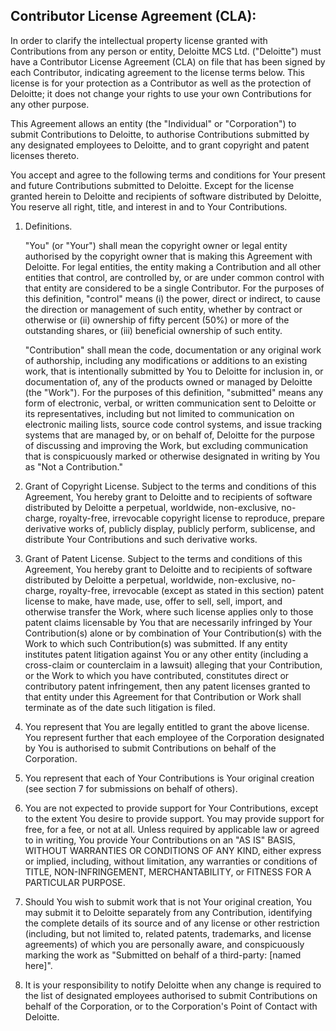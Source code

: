 ## Contributor License Agreement (CLA):

In order to clarify the intellectual property license granted with Contributions from any person or entity, Deloitte MCS Ltd. ("Deloitte") must have a Contributor License Agreement (CLA) on file that has been signed by each Contributor, indicating agreement to the license terms below. This license is for your protection as a Contributor as well as the protection of Deloitte; it does not change your rights to use your own Contributions for any other purpose.

This Agreement allows an entity (the "Individual" or "Corporation") to submit Contributions to Deloitte, to authorise Contributions submitted by any designated employees to Deloitte, and to grant copyright and patent licenses thereto.

You accept and agree to the following terms and conditions for Your present and future Contributions submitted to Deloitte. Except for the license granted herein to Deloitte and recipients of software distributed by Deloitte, You reserve all right, title, and interest in and to Your Contributions.

1. Definitions.

	"You" (or "Your") shall mean the copyright owner or legal entity authorised by the copyright owner that is making this Agreement with Deloitte. For legal entities, the entity making a Contribution and all other entities that control, are controlled by, or are under common control with that entity are considered to be a single Contributor. For the purposes of this definition, "control" means (i) the power, direct or indirect, to cause the direction or management of such entity, whether by contract or otherwise or (ii) ownership of fifty percent (50%) or more of the outstanding shares, or (iii) beneficial ownership of such entity.

	"Contribution" shall mean the code, documentation or any original work of authorship, including any modifications or additions to an existing work, that is intentionally submitted by You to Deloitte for inclusion in, or documentation of, any of the products owned or managed by Deloitte (the "Work"). For the purposes of this definition, "submitted" means any form of electronic, verbal, or written communication sent to Deloitte or its representatives, including but not limited to communication on electronic mailing lists, source code control systems, and issue tracking systems that are managed by, or on behalf of, Deloitte for the purpose of discussing and improving the Work, but excluding communication that is conspicuously marked or otherwise designated in writing by You as "Not a Contribution."

2. Grant of Copyright License. Subject to the terms and conditions of this Agreement, You hereby grant to Deloitte and to recipients of software distributed by Deloitte a perpetual, worldwide, non-exclusive, no-charge, royalty-free, irrevocable copyright license to reproduce, prepare derivative works of, publicly display, publicly perform, sublicense, and distribute Your Contributions and such derivative works.

3. Grant of Patent License. Subject to the terms and conditions of this Agreement, You hereby grant to Deloitte and to recipients of software distributed by Deloitte a perpetual, worldwide, non-exclusive, no-charge, royalty-free, irrevocable (except as stated in this section) patent license to make, have made, use, offer to sell, sell, import, and otherwise transfer the Work, where such license applies only to those patent claims licensable by You that are necessarily infringed by Your Contribution(s) alone or by combination of Your Contribution(s) with the Work to which such Contribution(s) was submitted. If any entity institutes patent litigation against You or any other entity (including a cross-claim or counterclaim in a lawsuit) alleging that your Contribution, or the Work to which you have contributed, constitutes direct or contributory patent infringement, then any patent licenses granted to that entity under this Agreement for that Contribution or Work shall terminate as of the date such litigation is filed.

4. You represent that You are legally entitled to grant the above license. You represent further that each employee of the Corporation designated by You is authorised to submit Contributions on behalf of the Corporation.

5. You represent that each of Your Contributions is Your original creation (see section 7 for submissions on behalf of others).

6. You are not expected to provide support for Your Contributions, except to the extent You desire to provide support. You may provide support for free, for a fee, or not at all. Unless required by applicable law or agreed to in writing, You provide Your Contributions on an "AS IS" BASIS, WITHOUT WARRANTIES OR CONDITIONS OF ANY KIND, either express or implied, including, without limitation, any warranties or conditions of TITLE, NON-INFRINGEMENT, MERCHANTABILITY, or FITNESS FOR A PARTICULAR PURPOSE.

7. Should You wish to submit work that is not Your original creation, You may submit it to Deloitte separately from any Contribution, identifying the complete details of its source and of any license or other restriction (including, but not limited to, related patents, trademarks, and license agreements) of which you are personally aware, and conspicuously marking the work as "Submitted on behalf of a third-party: [named here]".

8. It is your responsibility to notify Deloitte when any change is required to the list of designated employees authorised to submit Contributions on behalf of the Corporation, or to the Corporation's Point of Contact with Deloitte.